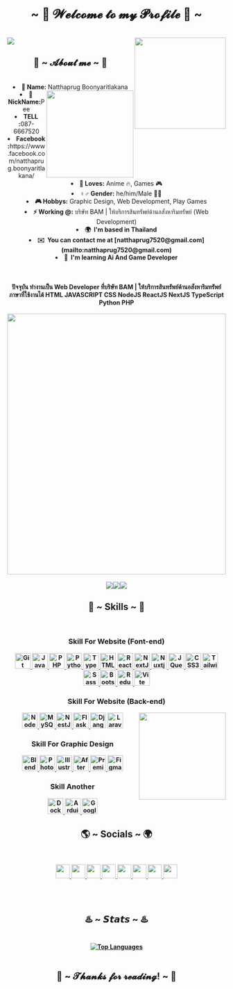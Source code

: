 <body>
  <center>
    <h1 align="center">~ 💖 𝓦𝓮𝓵𝓬𝓸𝓶𝓮 𝓽𝓸 𝓶𝔂 𝓟𝓻𝓸𝓯𝓲𝓵𝓮 💖 ~</h1>
    <br>
    <div align="left">
      <a href="https://discord.com/users/262511689977692163">
        <img src="https://lanyard.cnrad.dev/api/262511689977692163?bg=003366&borderRadius=30px"/>
      </a>
      <img align="right" src="https://static.wikia.nocookie.net/houkai-star-rail/images/3/36/Artwork_Silver_Wolf_2023-06-16.gif/revision/latest/scale-to-width-down/185?cb=20230706005440" height="210">
    </div>
    <h2 align="center"> 🦊 ~ 𝓐𝓫𝓸𝓾𝓽 𝓶𝓮 ~ 🦊 </h2>
    <br>
    <div>
      <div align="center">
      </div>
        <div>
          <li>
           <b>🤞 Name:</b> Natthaprug Boonyaritlakana</li>
          <li><img align="right" src="https://static.wikia.nocookie.net/houkai-star-rail/images/4/4f/Tingyun_Sticker_01.png/revision/latest?cb=20230420195059" height="200">
           <b>🎲 NickName:</b>Pee
          </li>
          <li>
            <b>TELL :</b>087-6667520
          </li>
          <li>
           <b>Facebook :</b>https://www.facebook.com/natthaprug.boonyaritlakana/
          </li>
          <li>
          <b>🧡 Loves:</b> Anime 🔥, Games 🎮
          </li>
          <li>
          <b>♀️♂️ Gender:</b> he/him/Male 🙎‍♂️
          </li>
          <li>
          <b>🎮 Hobbys:</b> Graphic Design, Web Development, Play Games
          </li>
          <li>
          <b>⚡ Working @:</b> บริษัท BAM | ให้บริการสินทรัพย์ด้านอสังหาริมทรัพย์ (Web Development)
          </li>
          <li>
          <b>🌍  I'm based in Thailand
          </li>
          <li>
          <b>✉️  You can contact me at [natthaprug7520@gmail.com](mailto:natthaprug7520@gmail.com)
          </li>
          <li>
          <b>🧠  I'm learning Ai And Game Developer
          </li>
          <br>
            <br><br>
      <div align="center">
        ปัจจุบัน ทำงานเป็น Web Developer ที่บริษัท BAM | ให้บริการสินทรัพย์ด้านอสังหาริมทรัพย์ <br>
        ภาษาที่ใช้งานได้ HTML JAVASCRIPT CSS NodeJS ReactJS NextJS TypeScript Python PHP
      </div>
        </div>
      </div>
        <br>
          <img src="https://i.redd.it/bpxxqqvps4h91.gif" width="100%" height="600px">
        <br>
        <br>
        <div align="center">
          <a href="https://www.github.com/peeboon11" target="_blank" rel="noreferrer"><img
          src="https://img.shields.io/github/followers/peeboon11?logo=github&style=for-the-badge&color=6366f1&labelColor=1c1917" /></a><a href="https://www.x.com/peeboon11" target="_blank" rel="noreferrer"><img
          src="https://img.shields.io/twitter/follow/peeboon11?logo=twitter&style=for-the-badge&color=6366f1&labelColor=1c1917"
          /></a><a href="https://www.twitch.tv/peeboon11" target="_blank" rel="noreferrer"><img
          src="https://img.shields.io/twitch/status/peeboon11?logo=twitchsx&style=for-the-badge&color=6366f1&labelColor=1c1917&label=TWITCH+STATUS" /></a>
        </div>
    </div>
    <h2 align="center"> 📖 ~ Skills ~ 📖 </h2>
        <br>
      <h3> Skill For Website (Font-end) </h3>
      <a href="https://git-scm.com/" target="_blank" rel="noreferrer">
        <img src="https://raw.githubusercontent.com/danielcranney/readme-generator/main/public/icons/skills/git-colored.svg" width="36" height="36" alt="Git" />
      </a>
      <a href="https://developer.mozilla.org/en-US/docs/Web/JavaScript" target="_blank" rel="noreferrer">
        <img src="https://raw.githubusercontent.com/danielcranney/readme-generator/main/public/icons/skills/javascript-colored.svg" width="36" height="36" alt="JavaScript" />
      </a>
      <a href="https://www.php.net/" target="_blank" rel="noreferrer">
      <img src="https://raw.githubusercontent.com/danielcranney/readme-generator/main/public/icons/skills/php-colored.svg" width="36" height="36" alt="PHP" />
      </a>
      <a href="https://www.python.org/" target="_blank" rel="noreferrer">
        <img src="https://raw.githubusercontent.com/danielcranney/readme-generator/main/public/icons/skills/python-colored.svg" width="36" height="36" alt="Python" />
      </a>
      <a href="https://www.typescriptlang.org/" target="_blank" rel="noreferrer">
        <img src="https://raw.githubusercontent.com/danielcranney/readme-generator/main/public/icons/skills/typescript-colored.svg" width="36" height="36" alt="TypeScript" />
      </a>
      <a href="https://developer.mozilla.org/en-US/docs/Glossary/HTML5" target="_blank" rel="noreferrer">
        <img src="https://raw.githubusercontent.com/danielcranney/readme-generator/main/public/icons/skills/html5-colored.svg" width="36" height="36" alt="HTML5" />
      </a>
      <a href="https://reactjs.org/" target="_blank" rel="noreferrer">
        <img src="https://raw.githubusercontent.com/danielcranney/readme-generator/main/public/icons/skills/react-colored.svg" width="36" height="36" alt="React" />
      </a>
      <a href="https://nextjs.org/docs" target="_blank" rel="noreferrer">
        <img src="https://raw.githubusercontent.com/danielcranney/readme-generator/main/public/icons/skills/nextjs-colored.svg" width="36" height="36" alt="NextJs" />
      </a>
      <a href="https://nuxtjs.org/" target="_blank" rel="noreferrer">
        <img src="https://raw.githubusercontent.com/danielcranney/readme-generator/main/public/icons/skills/nuxtjs-colored.svg" width="36" height="36" alt="Nuxtjs" />
      </a>
      <a href="https://jquery.com/" target="_blank" rel="noreferrer">
        <img src="https://raw.githubusercontent.com/danielcranney/readme-generator/main/public/icons/skills/jquery-colored.svg" width="36" height="36" alt="JQuery" />
      </a>
      <a href="https://www.w3.org/TR/CSS/#css" target="_blank" rel="noreferrer">
        <img src="https://raw.githubusercontent.com/danielcranney/readme-generator/main/public/icons/skills/css3-colored.svg" width="36" height="36" alt="CSS3" />
      </a>
      <a href="https://tailwindcss.com/" target="_blank" rel="noreferrer">
        <img src="https://raw.githubusercontent.com/danielcranney/readme-generator/main/public/icons/skills/tailwindcss-colored.svg" width="36" height="36" alt="TailwindCSS" />
      </a>
      <a href="https://sass-lang.com/" target="_blank" rel="noreferrer">
        <img src="https://raw.githubusercontent.com/danielcranney/readme-generator/main/public/icons/skills/sass-colored.svg" width="36" height="36" alt="Sass" />
      </a>
      <a href="https://getbootstrap.com/" target="_blank" rel="noreferrer">
        <img src="https://raw.githubusercontent.com/danielcranney/readme-generator/main/public/icons/skills/bootstrap-colored.svg" width="36" height="36" alt="Bootstrap" />
      </a>
      <a href="https://redux.js.org/" target="_blank" rel="noreferrer">
        <img src="https://raw.githubusercontent.com/danielcranney/readme-generator/main/public/icons/skills/redux-colored.svg" width="36" height="36" alt="Redux" />
      </a>
      <a href="https://vitejs.dev/" target="_blank" rel="noreferrer">
        <img src="https://raw.githubusercontent.com/danielcranney/readme-generator/main/public/icons/skills/vite-colored.svg" width="36" height="36" alt="Vite" />
      </a>
      <h3> Skill For Website (Back-end) </h3>
      <a href="https://nodejs.org/en/" target="_blank" rel="noreferrer">
        <img src="https://raw.githubusercontent.com/danielcranney/readme-generator/main/public/icons/skills/nodejs-colored.svg" width="36" height="36" alt="NodeJS" />
      </a>
      <a href="https://www.mysql.com/" target="_blank" rel="noreferrer">
        <img src="https://raw.githubusercontent.com/danielcranney/readme-generator/main/public/icons/skills/mysql-colored.svg" width="36" height="36" alt="MySQL" />
      </a>
       <a href="https://docs.nestjs.com/" target="_blank" rel="noreferrer">
      <img src="https://raw.githubusercontent.com/danielcranney/readme-generator/main/public/icons/skills/nestjs-colored.svg" width="36" height="36" alt="NestJS" />
      </a>
      <a href="https://flask.palletsprojects.com/en/2.0.x/" target="_blank" rel="noreferrer">
        <img src="https://raw.githubusercontent.com/danielcranney/readme-generator/main/public/icons/skills/flask-colored.svg" width="36" height="36" alt="Flask" />
      </a>
      <a href="https://www.djangoproject.com/" target="_blank" rel="noreferrer">
        <img src="https://raw.githubusercontent.com/danielcranney/readme-generator/main/public/icons/skills/django-colored.svg" width="36" height="36" alt="Django" /></a>
      <a href="https://laravel.com/" target="_blank" rel="noreferrer">
        <img src="https://raw.githubusercontent.com/danielcranney/readme-generator/main/public/icons/skills/laravel-colored.svg" width="36" height="36" alt="Laravel" />
      </a>
    <img align="right" src="https://static.wikia.nocookie.net/houkai-star-rail/images/b/ba/Sushang_Sticker_02.png/revision/latest?cb=20230711045348" width="200" height="200">
      <h3> Skill For Graphic Design </h3>
    <a href="https://www.blender.org/" target="_blank" rel="noreferrer">
      <img src="https://raw.githubusercontent.com/danielcranney/readme-generator/main/public/icons/skills/blender-colored.svg" width="36" height="36" alt="Blender" />
    </a>
    <a href="https://www.adobe.com/uk/products/photoshop.html" target="_blank" rel="noreferrer">
      <img src="https://raw.githubusercontent.com/danielcranney/readme-generator/main/public/icons/skills/photoshop-colored.svg" width="36" height="36" alt="Photoshop" />
    </a>
    <a href="https://www.adobe.com/uk/products/illustrator.html" target="_blank" rel="noreferrer">
      <img src="https://raw.githubusercontent.com/danielcranney/readme-generator/main/public/icons/skills/illustrator-colored.svg" width="36" height="36" alt="Illustrator" />
    </a>
    <a href="https://www.adobe.com/uk/products/aftereffects.html" target="_blank" rel="noreferrer">
      <img src="https://raw.githubusercontent.com/danielcranney/readme-generator/main/public/icons/skills/aftereffects-colored.svg" width="36" height="36" alt="After Effects" />
    </a>
    <a href="https://www.adobe.com/uk/products/premiere.html" target="_blank" rel="noreferrer">
      <img src="https://raw.githubusercontent.com/danielcranney/readme-generator/main/public/icons/skills/premierepro-colored.svg" width="36" height="36" alt="Premiere Pro" />
    </a>
    <a href="https://www.figma.com/" target="_blank" rel="noreferrer">
      <img src="https://raw.githubusercontent.com/danielcranney/readme-generator/main/public/icons/skills/figma-colored.svg" width="36" height="36" alt="Figma" />
    </a>
    <h3> Skill Another </h3>
    <a href="https://www.docker.com/" target="_blank" rel="noreferrer">
      <img src="https://raw.githubusercontent.com/danielcranney/readme-generator/main/public/icons/skills/docker-colored.svg" width="36" height="36" alt="Docker" />
    </a>
    <a href="https://store.arduino.cc/?gclid=Cj0KCQjw2eilBhCCARIsAG0Pf8uueBifykWcsSS4LPESeGQfxGVKJYnzV7bz471XfknQJy_1VINVWM8aAkLtEALw_wcB" target="_blank" rel="noreferrer">
      <img src="https://raw.githubusercontent.com/danielcranney/readme-generator/main/public/icons/skills/arduino-colored.svg" width="36" height="36" alt="Arduino" />
    </a>
    <a href="https://cloud.google.com/" target="_blank" rel="noreferrer">
      <img src="https://raw.githubusercontent.com/danielcranney/readme-generator/main/public/icons/skills/googlecloud-colored.svg" width="36" height="36" alt="Google Cloud" />
    </a>
  </p>
  <h2 align="center"> 🌎 ~ Socials ~ 🌍 </h2>
  <br>
        <div align="center">
          <p align="center"> 
            <a href="https://discord.com/users/262511689977692163" target="_blank" rel="noreferrer"> 
              <picture> 
                <img src="https://www.freepnglogos.com/uploads/discord-logo-png/discord-logo-logodownload-download-logotipos-1.png" width="32" height="32" /> 
              </picture> 
            </a> 
            <a href="https://www.facebook.com/natthaprug.boonyaritlakana" target="_blank" rel="noreferrer">
              <picture> 
                <img src="https://raw.githubusercontent.com/danielcranney/readme-generator/main/public/icons/socials/facebook.svg" width="32" height="32" /> 
              </picture> 
            </a> 
            <a href="https://www.github.com/peeboon11" target="_blank" rel="noreferrer"> 
              <picture> 
                <img src="https://raw.githubusercontent.com/danielcranney/readme-generator/main/public/icons/socials/github.svg" width="32" height="32" /> 
              </picture> 
            </a> 
            <a href="http://www.instagram.com/peeboon12/" target="_blank" rel="noreferrer"> 
              <picture> 
                <img src="https://raw.githubusercontent.com/danielcranney/readme-generator/main/public/icons/socials/instagram.svg" width="32" height="32" /> 
              </picture>
            </a> 
            <a href="https://www.linkedin.com/in/natthaprug-boonyaritlakana-187986270/" target="_blank" rel="noreferrer">
              <picture> 
                <img src="https://raw.githubusercontent.com/danielcranney/readme-generator/main/public/icons/socials/linkedin.svg" width="32" height="32" /> 
              </picture> 
            </a> 
            <a href="https://www.x.com/peeboon11" target="_blank" rel="noreferrer">
              <picture> 
                <img src="https://raw.githubusercontent.com/danielcranney/readme-generator/main/public/icons/socials/twitter.svg" width="32" height="32" /> 
              </picture> 
            </a> 
            <a href="https://www.youtube.com/@MetamonOnly." target="_blank" rel="noreferrer"> 
              <picture>
                <img src="https://raw.githubusercontent.com/danielcranney/readme-generator/main/public/icons/socials/youtube.svg" width="32" height="32" />
              </picture> 
            </a> 
            <a href="https://www.twitch.tv/peeboon11" target="_blank" rel="noreferrer"> 
              <picture> 
                <img src="https://raw.githubusercontent.com/danielcranney/readme-generator/main/public/icons/socials/twitch.svg" width="32" height="32" /> 
              </picture> 
            </a>
          </p>
        </div>
        <br><br>
        <h2 align="center"> ♨️ ~ 𝙎𝙩𝙖𝙩𝙨 ~ ♨️ </h2>
        <br>
        <div align="center">
          <a href="https://github.com/peeboon11" align="center"><img  src="https://github-readme-stats.vercel.app/api/top-langs/?username=peeboon11&langs_count=10&title_color=a855f7&text_color=ffffff&icon_color=6366f1&bg_color=1c1917&hide_border=true&locale=en&custom_title=Top%20%Languages" alt="Top Languages" /></a>  
        </div>
        <br>
        <h2 align="center">💖 ~ 𝓣𝓱𝓪𝓷𝓴𝓼 𝓯𝓸𝓻 𝓻𝓮𝓪𝓭𝓲𝓷𝓰! ~ 💖</h2>
  </center>
</body>


